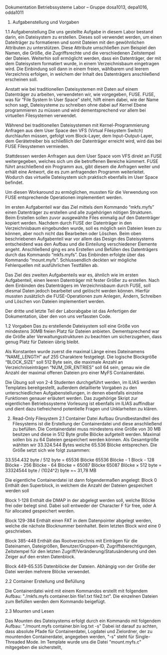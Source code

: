 ﻿Dokumentation Betriebssysteme Labor – Gruppe dosa1013, depa1016, odda1011

1. Aufgabenstellung und Vorgaben

1.1 Aufgabenstellung
Die uns gestellte Aufgabe in diesem Labor bestand darin, ein Dateisystem zu erstellen. Dieses soll verwendet werden, um einen Dateiträger zu formatieren und somit Dateien mit den gewöhnlichen Attributen zu unterstützen. Diese Attribute umschließen zum Beispiel den Namen, die Größe, die Zugriffsrechte und die verschiedenen Zeitstempel der Dateien.
Weiterhin soll ermöglicht werden, dass ein Datenträger, der mit dem Dateisystem formatiert wurde, in einem Verzeichnisbaum eingetragen wird. Die Einbindung soll dann in einem freien, wählbarem und leerem Verzeichnis erfolgen, in welchem der Inhalt des Datenträgers anschließend erscheinen soll.

Anstatt wie bei traditionellen Dateisystemen mit Daten auf einem Datenträger zu arbeiten, verwendeten wir, wie vorgegeben, FUSE. FUSE, was für “File System In User Space” steht, hilft einem dabei, wie der Name schon sagt, Dateisysteme zu schreiben ohne dabei auf Kernel Ebene programmieren zu müssen und wird dementsprechend vor allem bei virtuellen Filesystemen verwendet.

Während bei traditionellen Dateisystemen mit Kernel-Programmierung Anfragen aus dem User Space den VFS (Virtual Filesystem Switch) durchlaufen müssen, gefolgt vom Block-Layer, dem Input-Output-Layer, dem Gerätetreiber bis schließlich der Datenträger erreicht wird, wird das bei FUSE Filesystemen vermieden.

Stattdessen werden Anfragen aus dem User Space vom VFS direkt an FUSE weitergegeben, welches sich um die betroffenen Bereiche kümmert. FUSE führt anschließend ein Programm aus, gibt diesem die Anfragen weiter und erhält eine Antwort, die es zum anfragenden Programm weiterleitet. Wodurch das virtuelle Dateisystem sich praktisch ebenfalls im User Space befindet.


Um diesen Workaround zu ermöglichen, mussten für die Verwendung von FUSE entsprechende Operationen implementiert werden. 

Im ersten Aufgabenteil war das Ziel mittels dem Kommando “mkfs.myfs” einen Datenträger zu erstellen und alle zugehörigen nötigen Strukturen.
Beim Erstellen sollen zuvor ausgewählte Files einmalig auf den Datenträger kopiert werden. Nachdem durch FUSE der Datenträger in den Verzeichnisbaum eingebunden wurde, soll es möglich sein Dateien lesen zu können, aber noch nicht das Bearbeiten oder Löschen.
Beim oben beschriebenen Aufgabenteil war vor allem das Design des Dateisystems entscheidend was den Aufbau und die Einteilung verschiedener Elemente angeht.
Anschließend ging es ans Erstellen und Befüllen des Datenträgers durch das Kommando “mkfs.myfs”. Das Einbinden erfolgte über das Kommando “mount.myfs”. Schlussendlich deckten wir mögliche Fehlerquellen mit ausführlichen Testfällen ab.

Das Ziel des zweiten Aufgabenteils war es, ähnlich wie im ersten Aufgabenteil, einen leeren Datenträger mit fester Größer zu erstellen. Nach dem Einbinden des Datenträgers im Verzeichnisbaum durch FUSE, soll diesmal Daten jedoch bearbeitet und gelöscht werden können. Hierfür mussten zusätzlich die FUSE-Operationen zum Anlegen, Ändern, Schreiben und Löschen von Dateien implementiert werden.


Der dritte und letzte Teil der Laborabgabe ist das Anfertigen der Dokumentation, über den von uns verfassten Code.




1.2 Vorgaben
Das zu erstellende Dateisystem soll eine Größe von mindestens 30MB freien Platz für Dateien anbieten. Dementsprechend war die Größe aller Verwaltungsstrukturen zu beachten um sicherzugehen, dass genug Platz für Dateien übrig bleibt.

Als Konstanten wurde zuerst die maximal Länge eines Dateinamens “NAME_LENGTH” auf 255 Charaktere festgelegt. 
Die logische Blockgröße “BLOCK_SIZE” soll 512 Byte sein, die maximale Anzahl an Verzeichniseinträgen “NUM_DIR_ENTRIES” soll 64 sein, genau wie die Anzahl der maximal offenen Dateien pro einer MyFS Containerdatei.

Die Übung soll von 2-4 Studenten durchgeführt werden, im ILIAS werden Templates bereitgestellt, außerdem detaillierte Vorgaben zu den unterschiedlichen Aufgabenstellungen, in denen ebenfalls einzelne Funktionen genauer erläutert werden. Das zugehörige Skript zur eigentlichen Betriebssysteme Vorlesung ist ebenfalls im ILIAS auffindbar und dient dazu tiefreichend potentielle Fragen und Unklarheiten zu klären.

2. Read-Only Filesystem
2.1 Container Datei Aufbau
Grundbestandteil des Filesystems ist die Erstellung der Containerdatei und diese anschließend zu befüllen. Die Containerdatei muss mindestens eine Größe von 30 MB besitzen und diese in 512 Byte große Blöcke aufgeteilt werden. Maximal sollen bis zu 64 Dateien gespeichert werden können. Als Gesamtgröße wählten wir 33.324.544 Bytes welche 65.536 Blöcke entsprechen.
Die Größe setzt sich wie folgt zusammen:

33.554.432 byte / 512 byte = 65536 Blöcke
65536 Blöcke - 1 Block - 128 Blöcke - 256 Blöcke - 64 Blöcke = 65087 Blöcke
65087 Blöcke × 512 byte = 33324544 byte / (1024^2) byte =~ 31,78 MB


Die eigentliche Containerdatei ist dann folgendermaßen angelegt:
Block 0
Enthält den Superblock, in welchem die Anzahl der Dateien gespeichert werden soll

Block 1-128
Enthält die DMAP in der abgelegt werden soll, welche Blöcke frei oder belegt sind. Dabei soll entweder der Character F für free, oder A für allocated gespeichert werden.

Block 129-384
Enthält einen FAT in dem Datenpointer abgelegt werden, welche die nächste Blocknummer beinhaltet. Beim letzten Block wird eine 0 geschrieben.

Block 385-448
Enthält das Rootverzeichnis mit Einträgen für die Dateinamen, Dateigrößen, Benutzer/Gruppen-ID, Zugriffsberechtigungen, Zeitstempel für den letzten Zugriff/Veränderung/Statusänderung und den Zeiger auf den ersten Datenblock.

Block 449-65.535
Datenblöcke der Dateien. Abhängig von der Größe der Datei werden mehrere Blöcke verwendet.












2.2 Container Erstellung und Befüllung

Die Containerdatei wird mit einem Kommandos erstellt mit folgendem Aufbau: "./mkfs.myfs container.bin file1.txt file2.txt". Die einzelnen Dateien zum Befüllen werden dem Kommando beigefügt.















2.3 Mounten und Lesen

Das Mounten des Dateisystems erfolgt durch ein Kommando mit folgendem Aufbau: "./mount.myfs container.bin log.txt <mount-dir> -s"
Dabei ist darauf zu achten, dass absolute Pfade für Containerdatei, Logdatei und Zielordner, der zu mountenden Containerdatei, angegeben werden, "-s" steht für Single-Threaded Mode.
Im Template wurde uns die Datei "mount.myfs.c" mitgegeben die sicherstellt, 




